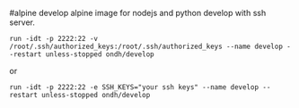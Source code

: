#alpine develop
alpine image for nodejs and python develop with ssh server.

```shell script
run -idt -p 2222:22 -v /root/.ssh/authorized_keys:/root/.ssh/authorized_keys --name develop --restart unless-stopped ondh/develop
```
or
```shell script
run -idt -p 2222:22 -e SSH_KEYS="your ssh keys" --name develop --restart unless-stopped ondh/develop
```
